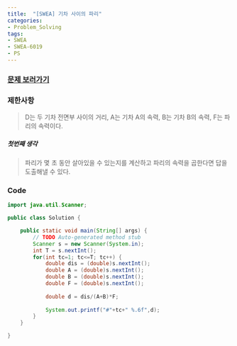 ```yaml
---
title:  "[SWEA] 기차 사이의 파리"
categories:
- Problem_Solving
tags:
- SWEA
- SWEA-6019
- PS
---
```



### [문제 보러가기]( https://swexpertacademy.com/main/code/problem/problemDetail.do?contestProbId=AWajaTmaZw4DFAWM&categoryId=AWajaTmaZw4DFAWM&categoryType=CODE )



### 제한사항

>  D는 두 기차 전면부 사이의 거리, A는 기차 A의 속력, B는 기차 B의 속력, F는 파리의 속력이다. 

##### 첫번째 생각

> 파리가 몇 초 동안 살아있을 수 있는지를 계산하고 파리의 속력을 곱한다면 답을 도출해낼 수 있다.



### Code

```java
import java.util.Scanner;

public class Solution {

	public static void main(String[] args) {
		// TODO Auto-generated method stub
		Scanner s = new Scanner(System.in);
		int T = s.nextInt();
		for(int tc=1; tc<=T; tc++) {
			double dis = (double)s.nextInt();
			double A = (double)s.nextInt();
			double B = (double)s.nextInt();
			double F = (double)s.nextInt();
			
			double d = dis/(A+B)*F;
			
			System.out.printf("#"+tc+" %.6f",d);
		}
	}

}
```

